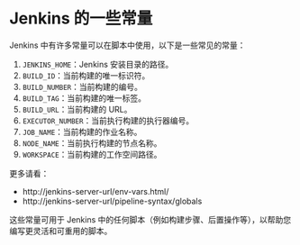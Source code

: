 # Jenkins 的一些常量
Jenkins 中有许多常量可以在脚本中使用，以下是一些常见的常量：
1.  `JENKINS_HOME`：Jenkins 安装目录的路径。
2.  `BUILD_ID`：当前构建的唯一标识符。
3.  `BUILD_NUMBER`：当前构建的编号。
4.  `BUILD_TAG`：当前构建的唯一标签。
5.  `BUILD_URL`：当前构建的 URL。
6.  `EXECUTOR_NUMBER`：当前执行构建的执行器编号。
7.  `JOB_NAME`：当前构建的作业名称。
8.  `NODE_NAME`：当前执行构建的节点名称。
9.  `WORKSPACE`：当前构建的工作空间路径。

更多请看：
- http://jenkins-server-url/env-vars.html/
- http://jenkins-server-url/pipeline-syntax/globals

这些常量可用于 Jenkins 中的任何脚本（例如构建步骤、后置操作等），以帮助您编写更灵活和可重用的脚本。
